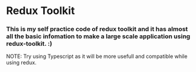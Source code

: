 # Redux Toolkit

### This is my self practice code of redux toolkit and it has almost all the basic infomation to make a large scale application using redux-toolkit. :)


NOTE: Try using Typescript as it will be more usefull and compatible while using redux.
